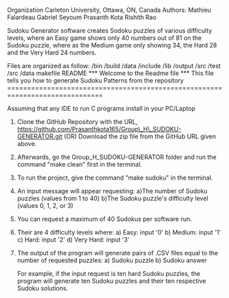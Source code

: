 Organization Carleton University, Ottawa, ON, Canada 
Authors: 
Mathieu Falardeau 
Gabriel Seyoum 
Prasanth Kota 
Rishith Rao

Sudoku Generator software creates Sodoku puzzles of various difficulty levels, where 
an Easy game shows only 40 numbers out of 81 on the Sudoku puzzle, where as the Medium 
game only showing 34, the Hard 28 and the Very Hard 24 numbers.

Files are organized as follow: 
/bin 
/build 
/data 
/include 
/lib 
/output
/src 
/test 
   /src 
   /data 
makefile 
README
                        *** Welcome to the Readme file ***
                This file tells you how to generate Sudoku Patterns from the repository
            ==============================================================================

Assuming that any IDE to run C programs install in your PC/Laptop

1.  Clone the GitHub Repository with the URL,
    https://github.com/Prasanthkota165/Group\_H\_SUDOKU-GENERATOR.git
    (OR) Download the zip file from the GitHub URL given above.

2.  Afterwards, go the Group\_H\_SUDOKU-GENERATOR folder and run the
    command "make clean" first in the terminal.

3.  To run the project, give the command "make sudoku" in the terminal.

4.  An input message will appear requesting: a)The number of Sudoku
    puzzles (values from 1 to 40) b)The Sudoku puzzle's difficulty level
    (values 0, 1, 2, or 3)

5.  You can request a maximum of 40 Sudokus per software run.

6.  Their are 4 difficulty levels where:
    a)  Easy: input '0'
    b)  Medium: input '1'
    c)  Hard: input '2'
    d)  Very Hard: input '3'

7.  The output of the program will generate pairs of .CSV files equal to
    the number of requested puzzles:
    a)  Sudoku puzzle
    b)  Sudoku answer

    For example, if the input request is ten hard Sudoku puzzles, the
    program will generate ten Sudoku puzzles and their ten respective
    Sudoku solutions.



